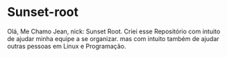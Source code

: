 # Sunset-root
Olá, Me Chamo Jean, nick: Sunset Root. Criei esse Repositório com intuito de ajudar minha equipe a se organizar. mas com intuito também de ajudar outras pessoas em Linux e Programação.
